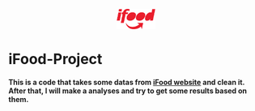 <p align="center">
<img src="https://github.com/joaovpassos/iFood-Project/blob/main/ifood-43.png" width="15%"></img>
</p>

# iFood-Project

#### This is a code that takes some datas from [iFood website](https://www.ifood.com.br/) and clean it. After that, I will make a analyses and try to get some results based on them.

